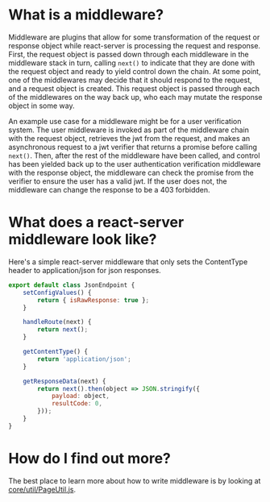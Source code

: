 # What is a middleware?

Middleware are plugins that allow for some transformation of the request or
response object while react-server is processing the request and response.
First, the request object is passed down through each middleware in the
middleware stack in turn, calling `next()` to indicate that they are done with
the request object and ready to yield control down the chain.  At some point,
one of the middlewares may decide that it should respond to the request, and a
request object is created.  This request object is passed through each of the
middlewares on the way back up, who each may mutate the response object in
some way.

An example use case for a middleware might be for a user verification system.
The user middleware is invoked as part of the middleware chain with the
request object, retrieves the jwt from the request, and makes an asynchronous
request to a jwt verifier that returns a promise before calling `next()`.
Then, after the rest of the middleware have been called, and control has been
yielded back up to the user authentication verification middleware with the
response object, the middleware can check the promise from the verifier to
ensure the user has a valid jwt.  If the user does not, the middleware can
change the response to be a 403 forbidden.


# What does a react-server middleware look like?

Here's a simple react-server middleware that only sets the ContentType header
to application/json for json responses.

```js
export default class JsonEndpoint {
	setConfigValues() {
		return { isRawResponse: true };
	}

	handleRoute(next) {
		return next();
	}

	getContentType() {
		return 'application/json';
	}

	getResponseData(next) {
		return next().then(object => JSON.stringify({
			payload: object,
			resultCode: 0,
		}));
	}
}
```


# How do I find out more?

The best place to learn more about how to write middleware is by looking at
[core/util/PageUtil.js](http://redfin.github.io/react-server/annotated-src/PageUtil).
